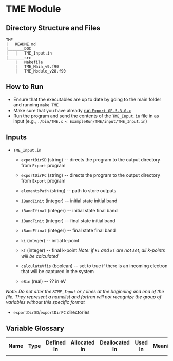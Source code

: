 # TME Module
## Directory Structure and Files
```
TME
|	README.md
|_______DOC
|	|	TME_Input.in
|_______src
	|	Makefile
	|	TME_Main_v9.f90
	|	TME_Module_v28.f90
```

## How to Run
* Ensure that the executables are up to date by going to the main folder and running `make TME`
* Make sure that you have already [run `Export_QE-5.3.0.x`](../QE-dependent/QE-5.3.0/Export/README.md)
* Run the program and send the contents of the `TME_Input.in` file in as input (e.g., `./bin/TME.x < ExampleRun/TME/input/TME_Input.in`)

## Inputs
* `TME_Input.in`
	* `exportDirSD` (string) -- directs the program to the output directory from `Export` program
	* `exportDirPC` (string) -- directs the program to the output directory from `Export` program
	* `elementsPath` (string) -- path to store outputs
	* `iBandIinit` (integer) -- initial state initial band
	* `iBandIfinal` (integer) -- initial state final band
	* `iBandFinit` (integer) -- final state initial band
	* `iBandFfinal` (integer) -- final state final band
	* `ki` (integer) -- initial k-point
	* `kf` (integer) -- final k-point
	_Note: if `ki` and `kf` are not set, all k-points will be calculated_

	* `calculateVfis` (boolean) -- set to true if there is an incoming electron that will be captured in the system
	* `eBin` (real) -- ?? in eV
	
_Note: Do not alter the `&TME_Input` or `/` lines at the beginning and end of the file. They represent a namelist and fortran will not recognize the group of variables without this specific format_

* `exportDirSD`/`exportDirPC` directories

## Variable Glossary

<table>
	<tr>
		<th>Name</th>
		<th>Type</th>
		<th>Defined In</th>
		<th>Allocated In</th>
		<th>Deallocated In</th>
		<th>Used In</th>
		<th>Meaning</th>
	</tr>
	<tr>
		<td></td>
		<td></td>
		<td></td>
		<td></td>
		<td></td>
		<td></td>
		<td></td>
	</tr>
</table>
